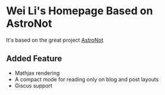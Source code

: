 # Wei Li's Homepage Based on AstroNot

It's based on the great project [AstroNot](https://github.com/jsonMartin/AstroNot)

## Added Feature
* Mathjax rendering
* A compact mode for reading only on blog and post layouts
* Giscus support
